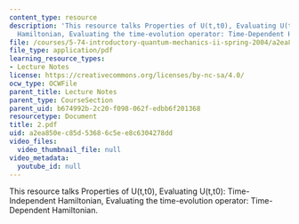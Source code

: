 ```yaml
---
content_type: resource
description: 'This resource talks Properties of U(t,t0), Evaluating U(t,t0): Time-Independent
  Hamiltonian, Evaluating the time-evolution operator: Time-Dependent Hamiltonian.'
file: /courses/5-74-introductory-quantum-mechanics-ii-spring-2004/a2ea850ec85d53686c5ee8c6304278dd_2.pdf
file_type: application/pdf
learning_resource_types:
- Lecture Notes
license: https://creativecommons.org/licenses/by-nc-sa/4.0/
ocw_type: OCWFile
parent_title: Lecture Notes
parent_type: CourseSection
parent_uid: b674992b-2c20-f098-062f-edbb6f201368
resourcetype: Document
title: 2.pdf
uid: a2ea850e-c85d-5368-6c5e-e8c6304278dd
video_files:
  video_thumbnail_file: null
video_metadata:
  youtube_id: null
---
```

This resource talks Properties of U(t,t0), Evaluating U(t,t0): Time-Independent Hamiltonian, Evaluating the time-evolution operator: Time-Dependent Hamiltonian.
